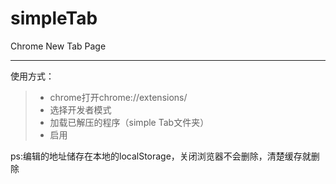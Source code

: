 simpleTab
===================


Chrome New Tab Page

----------

使用方式：
> - chrome打开chrome://extensions/
> - 选择开发者模式
> - 加载已解压的程序（simple Tab文件夹）
> - 启用


ps:编辑的地址储存在本地的localStorage，关闭浏览器不会删除，清楚缓存就删除